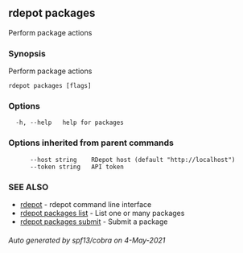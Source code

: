 ## rdepot packages

Perform package actions

### Synopsis

Perform package actions

```
rdepot packages [flags]
```

### Options

```
  -h, --help   help for packages
```

### Options inherited from parent commands

```
      --host string    RDepot host (default "http://localhost")
      --token string   API token
```

### SEE ALSO

* [rdepot](rdepot.md)	 - rdepot command line interface
* [rdepot packages list](rdepot_packages_list.md)	 - List one or many packages
* [rdepot packages submit](rdepot_packages_submit.md)	 - Submit a package

###### Auto generated by spf13/cobra on 4-May-2021
